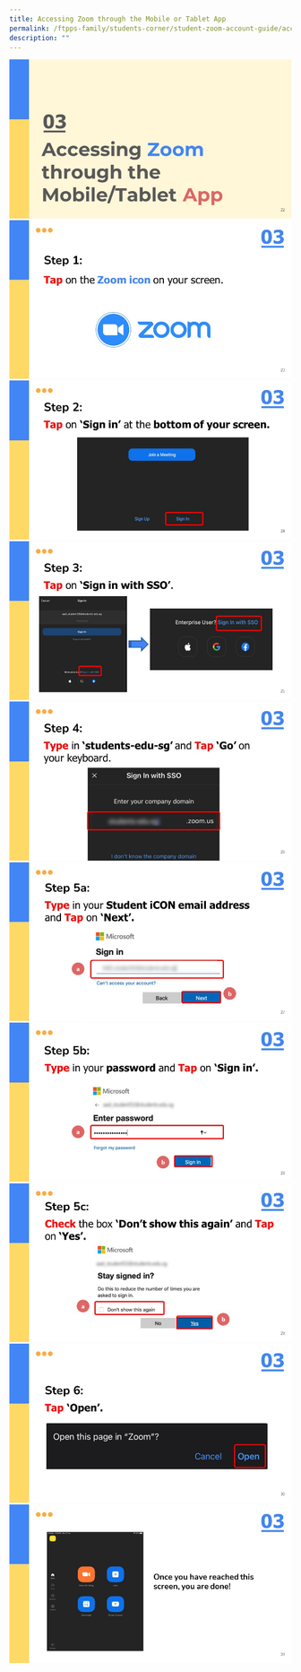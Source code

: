 ```yaml
---
title: Accessing Zoom through the Mobile or Tablet App
permalink: /ftpps-family/students-corner/student-zoom-account-guide/accessing-zoom-through-the-app/
description: ""
---
```

![](/images/Slide22.jpg)
![](/images/Slide23.jpg)
![](/images/Slide24.jpg)
![](/images/Slide25.jpg)
![](/images/Slide26.jpg)
![](/images/Slide27.jpg)
![](/images/Slide28.jpg)
![](/images/Slide29.jpg)
![](/images/Slide30.jpg)
![](/images/Slide31.jpg)


